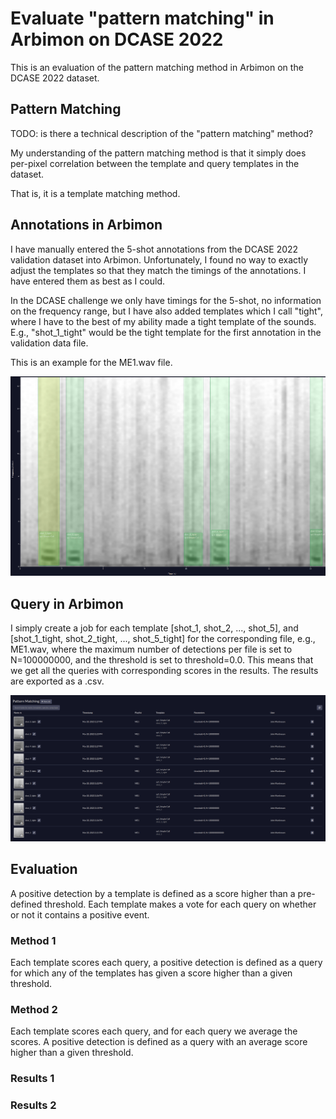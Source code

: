 # Evaluate "pattern matching" in Arbimon on DCASE 2022

This is an evaluation of the pattern matching method in Arbimon on the DCASE
2022 dataset.

## Pattern Matching

TODO: is there a technical description of the "pattern matching" method?

My understanding of the pattern matching method is that it simply does per-pixel
correlation between the template and query templates in the dataset.

That is, it is a template matching method.

## Annotations in Arbimon

I have manually entered the 5-shot annotations from the DCASE 2022 validation
dataset into Arbimon. Unfortunately, I found no way to exactly adjust the
templates so that they match the timings of the annotations. I have entered them
as best as I could.

In the DCASE challenge we only have timings for the 5-shot, no information on
the frequency range, but I have also added templates which I call "tight", where
I have to the best of my ability made a tight template of the sounds. E.g., "shot_1_tight" would be the tight template for the first annotation in the validation data file.

This is an example for the ME1.wav file.

![ME1 Arbimon annotations](./figures/ME1_arbimon_annotations.png)

## Query in Arbimon

I simply create a job for each template [shot_1, shot_2, ..., shot_5], and [shot_1_tight, shot_2_tight, ..., shot_5_tight] for the corresponding file, e.g., ME1.wav, where the maximum number of detections per file is set to N=100000000, and the threshold is set to threshold=0.0. This means that we get all the queries with corresponding scores in the results. The results are exported as a .csv.

![ME1 Arbimon annotations](./figures/ME1_arbimon_jobs.png)

## Evaluation

A positive detection by a template is defined as a score higher than a pre-defined threshold. Each template makes a vote for each query on whether or not it contains a positive event.

### Method 1

Each template scores each query, a positive detection is defined as a query for which any of the templates has given a score higher than a given threshold.

### Method 2

Each template scores each query, and for each query we average the scores. A positive detection is defined as a query with an average score higher than a given threshold.


### Results 1


### Results 2
